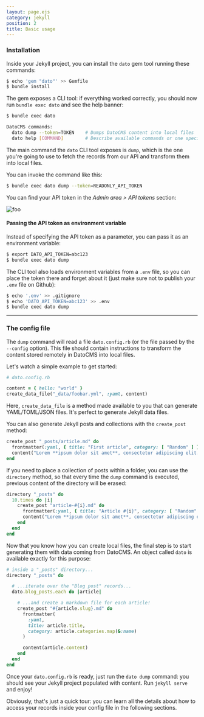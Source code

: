 ```yaml
---
layout: page.ejs
category: jekyll
position: 2
title: Basic usage
---
```


### Installation

Inside your Jekyll project, you can install the `dato` gem tool running these commands:

```bash
$ echo 'gem "dato"' >> Gemfile
$ bundle install
```

The gem exposes a CLI tool: if everything worked correctly, you should now run `bundle exec dato` and see the help banner:

```bash
$ bundle exec dato

DatoCMS commands:
  dato dump --token=TOKEN    # Dumps DatoCMS content into local files
  dato help [COMMAND]        # Describe available commands or one specific command
```

The main command the `dato` CLI tool exposes is `dump`, which is the one you're going to use to fetch the records from our API and transform them into local files.

You can invoke the command like this:

```bash
$ bundle exec dato dump --token=READONLY_API_TOKEN
```

You can find your API token in the *Admin area > API tokens* section:

![foo](/images/api-token.png)

#### Passing the API token as environment variable

Instead of specifying the API token as a parameter, you can pass it as an environment variable:

```bash
$ export DATO_API_TOKEN=abc123
$ bundle exec dato dump
```

The CLI tool also loads environment variables from a `.env` file, so you can place the token there and forget about it (just make sure not to publish your `.env` file on Github):

```bash
$ echo '.env' >> .gitignore
$ echo 'DATO_API_TOKEN=abc123' >> .env
$ bundle exec dato dump
```

---

### The config file

The `dump` command will read a file `dato.config.rb` (or the file passed by the `--config` option). This file should contain instructions to transform the content stored remotely in DatoCMS into local files.

Let's watch a simple example to get started:

```ruby
# dato.config.rb

content = { hello: "world" }
create_data_file("_data/foobar.yml", :yaml, content)
```

Here, `create_data_file` is a method made available to you that can generate YAML/TOML/JSON files. It's perfect to generate Jekyll data files.

You can also generate Jekyll posts and collections with the `create_post` method:

```ruby
create_post "_posts/article.md" do
  frontmatter(:yaml, { title: "First article", category: [ "Random" ] })
  content("Lorem **ipsum dolor sit amet**, consectetur adipiscing elit.")
end
```

If you need to place a collection of posts within a folder, you can use the `directory` method, so that every time the `dump` command is executed, previous content of the directory will be erased:

```ruby
directory "_posts" do
  10.times do |i|
    create_post "article-#{i}.md" do
      frontmatter(:yaml, { title: "Article #{i}", category: [ "Random" ] })
      content("Lorem **ipsum dolor sit amet**, consectetur adipiscing elit.")
    end
  end
end
```

Now that you know how you can create local files, the final step is to start generating them with data coming from DatoCMS. An object called `dato` is available exactly for this purpose:

```ruby
# inside a "_posts" directory...
directory "_posts" do

  # ...iterate over the "Blog post" records...
  dato.blog_posts.each do |article|

    # ...and create a markdown file for each article!
    create_post "#{article.slug}.md" do
      frontmatter(
        :yaml,
        title: article.title,
        category: article.categories.map(&:name)
      )

      content(article.content)
    end
  end
end
```

Once your `dato.config.rb` is ready, just run the `dato dump` command: you should see your Jekyll project populated with content. Run `jekyll serve` and enjoy!

Obviously, that's just a quick tour: you can learn all the details about how to access your records inside your config file in the following sections.
